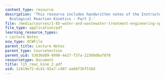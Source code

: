 ```yaml
---
content_type: resource
description: 'This resource includes handwritten notes of the Instructor on the topic:
  Biological Reaction Kinetics - Part 2.'
file: /media/courses/1-85-water-and-wastewater-treatment-engineering-spring-2006/12419e72dc4192a7c487aa68f3bf516d_l15_reac_kine_2.pdf
file_type: application/pdf
learning_resource_types:
- Lecture Notes
ocw_type: OCWFile
parent_title: Lecture Notes
parent_type: CourseSection
parent_uid: 53836d89-9990-4e27-f37a-22369d6af070
resourcetype: Document
title: l15_reac_kine_2.pdf
uid: 12419e72-dc41-92a7-c487-aa68f3bf516d
---
```

